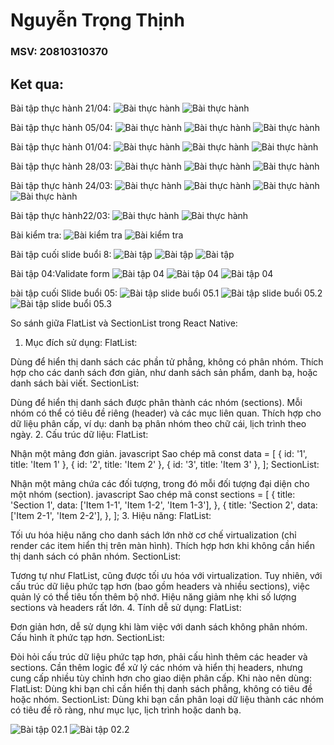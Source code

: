 # Nguyễn Trọng Thịnh
### MSV: 20810310370
## Ket qua:
Bài tập thực hành 21/04:
![Bài thực hành](z6526390213941_d36b98e26f53e17cabb7d5456956a3cf.jpg)
![Bài thực hành](z6526390211882_30d84625e251140151ce4ce004ec3a61.jpg)


Bài tập thực hành 05/04:
![Bài thực hành](z6476459124748_32f5b9210f93f8bdc27f3433d9bb75a0.jpg)
![Bài thực hành](z6476459118117_9583ddf1cea778d964f1af65fa73957b.jpg)
![Bài thực hành](z6476459129239_b873f71859aa292d3459d0bcded8e176.jpg)


Bài tập thực hành 01/04:
![Bài thực hành](z6464044778408_16c7299ec6d190e5a77dfc3d81501304.jpg)
![Bài thực hành](z6464062319165_5c64df84cd6981f7bfbfb1d087cc46e6.jpg)
![Bài thực hành](z6464062322107_0808fc6a566a44544a7b51dd24df6477.jpg)

Bài tập thực hành 28/03:
![Bài thực hành](z6452130754057_4ea8c03b9e95fd5f47c64fca21193e41.jpg)
![Bài thực hành](z6452138024594_67acc71ca5d87d45c8691259398924d1.jpg)
![Bài thực hành](z6452130750796_7a064abf67681424ec92843a84ff7ca2.jpg)



Bài tập thực hành 24/03:
![Bài thực hành](z6437255996861_da6742ae657e209c19549b38b751498a.jpg)
![Bài thực hành](z6437256141250_5559f0511fe46a110c96f9955e475679.jpg)
![Bài thực hành](z6437525901182_19b845dd9437e6e3e7c114983bb4201a.jpg)
![Bài thực hành](z6437256015084_7f2c807207d5c6a1b79dd45ed1ed6e82.jpg)

Bài tập thực hành22/03:
![Bài thực hành](z6431740488217_4db7fd5692877a0b8673c4a196a5391d.jpg)
![Bài thực hành](z6431740488674_9c518ed20191583f072953ae0f69cde4.jpg)


Bài kiểm tra:
![Bài kiểm tra](kiemtra01.jpg)
![Bài kiểm tra](kiemtra02.jpg)


Bài tập cuối slide buổi 8:
![Bài tập](buoi8(3).jpg)
![Bài tập ](buoi8(2).jpg)
![Bài tập ](buoi8(1).jpg)

Bài tập 04:Validate form
![Bài tập 04](z6328896881609_42e6e76ef8204891215ac74f89aca432.jpg)
![Bài tập 04](z6328896887153_355b960ad23cca235e17fa66771d6552.jpg)
![Bài tập 04](z6328896890967_6a46ad6dbc9ec10ea8de3a3e3f9c7ad3.jpg)




bài tập cuối Slide buổi 05:
![Bài tập slide buổi 05.1](z6307223369750_c9449fafada673a6a9d95abf659585fd.jpg)
![Bài tập slide buổi 05.2](z6307223371443_5823c6a3be3d27c7bd2a3dfdb39f7e06.jpg)
![Bài tập slide buổi 05.3](z6307223383876_01b130bbfa56a4ce6bfe3f7592aed2cc.jpg)





So sánh giữa FlatList và SectionList trong React Native:
1. Mục đích sử dụng:
FlatList:

Dùng để hiển thị danh sách các phần tử phẳng, không có phân nhóm.
Thích hợp cho các danh sách đơn giản, như danh sách sản phẩm, danh bạ, hoặc danh sách bài viết.
SectionList:

Dùng để hiển thị danh sách được phân thành các nhóm (sections).
Mỗi nhóm có thể có tiêu đề riêng (header) và các mục liên quan.
Thích hợp cho dữ liệu phân cấp, ví dụ: danh bạ phân nhóm theo chữ cái, lịch trình theo ngày.
2. Cấu trúc dữ liệu:
FlatList:

Nhận một mảng đơn giản.
javascript
Sao chép mã
const data = [
  { id: '1', title: 'Item 1' },
  { id: '2', title: 'Item 2' },
  { id: '3', title: 'Item 3' },
];
SectionList:

Nhận một mảng chứa các đối tượng, trong đó mỗi đối tượng đại diện cho một nhóm (section).
javascript
Sao chép mã
const sections = [
  {
    title: 'Section 1',
    data: ['Item 1-1', 'Item 1-2', 'Item 1-3'],
  },
  {
    title: 'Section 2',
    data: ['Item 2-1', 'Item 2-2'],
  },
];
3. Hiệu năng:
FlatList:

Tối ưu hóa hiệu năng cho danh sách lớn nhờ cơ chế virtualization (chỉ render các item hiển thị trên màn hình).
Thích hợp hơn khi không cần hiển thị danh sách có phân nhóm.
SectionList:

Tương tự như FlatList, cũng được tối ưu hóa với virtualization.
Tuy nhiên, với cấu trúc dữ liệu phức tạp hơn (bao gồm headers và nhiều sections), việc quản lý có thể tiêu tốn thêm bộ nhớ.
Hiệu năng giảm nhẹ khi số lượng sections và headers rất lớn.
4. Tính dễ sử dụng:
FlatList:

Đơn giản hơn, dễ sử dụng khi làm việc với danh sách không phân nhóm.
Cấu hình ít phức tạp hơn.
SectionList:

Đòi hỏi cấu trúc dữ liệu phức tạp hơn, phải cấu hình thêm các header và sections.
Cần thêm logic để xử lý các nhóm và hiển thị headers, nhưng cung cấp nhiều tùy chỉnh hơn cho giao diện phân cấp.
Khi nào nên dùng:
FlatList: Dùng khi bạn chỉ cần hiển thị danh sách phẳng, không có tiêu đề hoặc nhóm.
SectionList: Dùng khi bạn cần phân loại dữ liệu thành các nhóm có tiêu đề rõ ràng, như mục lục, lịch trình hoặc danh bạ.



![Bài tập 02.1](Screenshot_2025-01-07-19-20-16-066_host.exp.exponent.png)
![Bài tập 02.2](Screenshot_2025-01-07-18-25-14-075_host.exp.exponent.png)